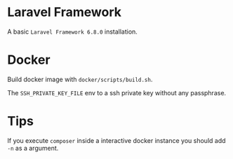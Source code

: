 # Laravel Framework

A basic `Laravel Framework 6.8.0` installation.

# Docker

Build docker image with `docker/scripts/build.sh`. 

The `SSH_PRIVATE_KEY_FILE` env to a ssh private key without any passphrase.

# Tips

If you execute `composer` inside a interactive docker instance you should add `-n` as a argument.
